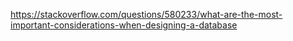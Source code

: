 https://stackoverflow.com/questions/580233/what-are-the-most-important-considerations-when-designing-a-database